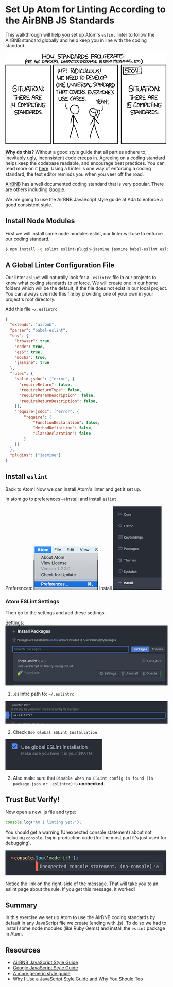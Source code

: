 # Set Up Atom for Linting According to the AirBNB JS Standards

This walkthrough will help you set up Atom's `eslint` linter to follow the AirBNB standard globally and help keep you in line with the coding standard.

![coding standards](images/coding-standards.png)

__Why do this?__  Without a good style guide that all parties adhere to, inevitably ugly, inconsistent code creeps in.  Agreeing on a coding standard helps keep the codebase readable, and encourage best practices.  You can read more on it [here](https://medium.freecodecamp.org/adding-some-air-to-the-airbnb-style-guide-3df40e31c57a).  Using a Linter is one way of enforcing a coding standard, the text editor reminds you when you veer off the road.  

[AirBNB](https://github.com/airbnb/javascript) has a well documented coding standard that is very popular.  There are others including [Google](https://google.github.io/styleguide/jsguide.html).

We are going to use the AirBNB JavaScript style guide at Ada to enforce a good consistent style.  

## Install Node Modules

First we will install some node modules eslint, our linter will use to enforce our coding standard.  

```bash
$ npm install -g eslint eslint-plugin-jasmine jasmine babel-eslint eslint-config-airbnb eslint-plugin-import eslint-plugin-jsx-a11y eslint-plugin-react
```

## A Global Linter Configuration File

Our linter `eslint` will naturally look for a `.eslintrc` file in our projects to know what coding standards to enforce.  We will create one in our home folders which will be the default, if the file does not exist in our local project.  You can always override this file by providing one of your own in your project's root directory.

Add this file `~/.eslintrc`

```json
{
  "extends": "airbnb",
  "parser": "babel-eslint",
  "env": {
    "browser": true,
    "node": true,
    "es6": true,
    "mocha": true,
    "jasmine": true
  },
  "rules": {
    "valid-jsdoc": ["error", {
      "requireReturn": false,
      "requireReturnType": false,
      "requireParamDescription": false,
      "requireReturnDescription": false,
    }],
    "require-jsdoc": ["error", {
        "require": {
            "FunctionDeclaration": false,
            "MethodDefinition": false,
            "ClassDeclaration": false
        }
    }]
  },
  "plugins": ["jasmine"]
}
```

## Install `eslint`

Back to Atom!  Now we can install Atom's linter and get it set up.  

In atom go to preferences-->install and install `eslint`.

Preferences:
![preferences](images/preferences.png)
Install
![install](images/install.png)

### Atom ESLint Settings

Then go to the settings and add these settings.

Settings:
![settings](images/search-packages.png)

1. .eslintrc path to: `~/.eslintrc`

![.eslintrc path](images/eslintrc-path.png)

2. Check `Use Global ESLint Installation`

![use global eslint install](images/use-global.png)

3. Also make sure that `Disable when no ESLint config is found (in package.json or .eslintrc)` is **unchecked**.

## Trust But Verify!

Now open a new .js file and type:

```javascript
console.log("Am I linting yet?");
```

You should get a warning (Unexpected console statement) about not including `console.log` in production code (for the most part it's just used for debugging).

![no-console](images/no-console.png)

Notice the link on the right-side of the message.  That will take you to an eslint page about the rule.  If you get this message, it worked!

## Summary

In this exercise we set up Atom to use the AirBNB coding standards by default in any JavaScript file we create (ending with .js).  To do so we had to install some node modules (like Ruby Gems) and install the `eslint` package in Atom.  

## Resources
- [AirBNB JavaScript Style Guide](https://github.com/airbnb/javascript)
- [Google JavaScript Style Guide](https://google.github.io/styleguide/jsguide.html)
- [A more generic style guide](https://github.com/standard/standard)
- [Why I Use a JavaScript Style Guide and Why You Should Too](https://www.sitepoint.com/why-use-javascript-style-guide/)
